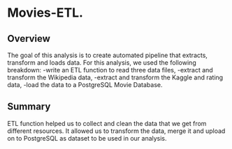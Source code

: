 # Movies-ETL.

## Overview

The goal of this analysis is to create automated pipeline that extracts, transform and loads data. For this analysis, we used the following breakdown:
 -write an ETL function to read three data files,
 -extract and transform the Wikipedia data,
 -extract and transform the Kaggle and rating data,
 -load the data to a PostgreSQL Movie Database.
 
 ## Summary
 
ETL function helped us to collect and clean the data that we get from different resources. It allowed us to transform the data, merge it and upload on to PostgreSQL as dataset to be used in our analysis.
